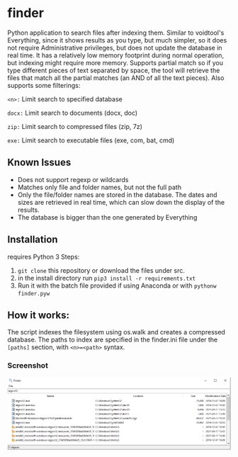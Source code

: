# finder

Python application to search files after indexing them. Similar to voidtool's Everything, since it shows results as you type, but much simpler, so it does not require Administrative privileges, but does not update the database in real time. It has a relatively low memory footprint during normal operation, but indexing might require more memory. Supports partial match so if you type different pieces of text separated by space, the tool will retrieve the files that match all the partial matches (an AND of all the text pieces). Also supports some filterings:

`<n>:` Limit search to specified database

`docx:` Limit search to documents (docx, doc)

`zip:` Limit search to compressed files (zip, 7z)

`exe:` Limit search to executable files (exe, com, bat, cmd)


## Known Issues
- Does not support regexp or wildcards
- Matches only file and folder names, but not the full path
- Only the file/folder names are stored in the database. The dates and sizes are retrieved in real time, which can slow down the display of the results.
- The database is bigger than the one generated by Everything

## Installation
requires Python 3 
Steps:
1. `git clone` this repository or download the files under src.
2. in the install directory run `pip3 install -r requirements.txt`
3. Run it with the batch file provided if using Anaconda or with `pythonw finder.pyw` 

## How it works:

The script indexes the filesystem using os.walk and creates a compressed database.
The paths to index are specified in the finder.ini file under the `[paths]` section, with `<n>=<path>` syntax.



### Screenshot
<img src="/img/finder.png" alt="Finder screenshot" width="600"/>



